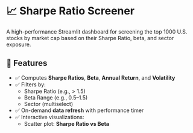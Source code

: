 # 📈 Sharpe Ratio Screener

A high-performance Streamlit dashboard for screening the top 1000 U.S. stocks by market cap based on their Sharpe Ratio, beta, and sector exposure.

## 🔧 Features

- ✅ Computes **Sharpe Ratios**, **Beta**, **Annual Return**, and **Volatility**
- ✅ Filters by:
  - Sharpe Ratio (e.g., > 1.5)
  - Beta Range (e.g., 0.5–1.5)
  - Sector (multiselect)
- ✅ On-demand **data refresh** with performance timer
- ✅ Interactive visualizations:
  - Scatter plot: **Sharpe Ratio vs Beta**
